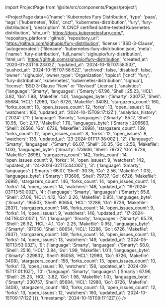 
import ProjectPage from '@site/src/components/Pages/project';

<ProjectPage
    data={{'name': 'Kubernetes Fury Distribution', 'type': 'paas', 'tags': ['kubernetes', 'K8s', 'cncf', 'kubernetes-distribution', 'fury', 'fury-distribution'], 'description': 'A CNCF certified battle-tested Kubernetes distribution', 'site_url': 'https://docs.kubernetesfury.com/', 'repository_platform': 'github', 'repository_url': 'https://github.com/sighupio/fury-distribution', 'license': 'BSD-3-Clause', 'autogenerated': {'filename': 'kubernetes-fury-distribution.json', 'meta': {'name': 'fury-distribution', 'full_name': 'sighupio/fury-distribution', 'html_url': 'https://github.com/sighupio/fury-distribution', 'created_at': '2020-01-23T16:23:02Z', 'updated_at': '2024-10-15T07:58:53Z', 'pushed_at': '2024-10-15T07:58:52Z', 'archived': false, 'disabled': false, 'owner': 'sighupio', 'owner_type': 'Organization', 'topics': ['cncf', 'fury', 'fury-distribution', 'kubernetes', 'kubernetes-distribution', 'sighup'], 'license': 'BSD 3-Clause "New" or "Revised" License'}, 'analytics': {'language': 'Smarty', 'languages': {'Smarty': 67.96, 'Shell': 25.23, 'HCL': 3.82, 'Go': 1.98, 'Makefile': 1.0}, 'languages_byte': {'Smarty': 230757, 'Shell': 85684, 'HCL': 12980, 'Go': 6726, 'Makefile': 3408}, 'stargazers_count': 160, 'forks_count': 13, 'open_issues_count': 12, 'forks': 13, 'open_issues': 12, 'watchers': 160, 'updated_at': '2024-10-15T09:17:12Z'}, 'analytics_history': {'2024': {'1': {'language': 'Smarty', 'languages': {'Smarty': 85.17, 'Shell': 10.95, 'Go': 2.77, 'Makefile': 1.11}, 'languages_byte': {'Smarty': 206683, 'Shell': 26566, 'Go': 6726, 'Makefile': 2698}, 'stargazers_count': 139, 'forks_count': 12, 'open_issues_count': 8, 'forks': 12, 'open_issues': 8, 'watchers': 139, 'updated_at': '23-2024-01T17:38:00Z'}, '2': {'language': 'Smarty', 'languages': {'Smarty': 66.07, 'Shell': 30.35, 'Go': 2.56, 'Makefile': 1.03}, 'languages_byte': {'Smarty': 173606, 'Shell': 79737, 'Go': 6726, 'Makefile': 2698}, 'stargazers_count': 142, 'forks_count': 14, 'open_issues_count': 9, 'forks': 14, 'open_issues': 9, 'watchers': 142, 'updated_at': '24-2024-02T15:44:00Z'}, '3': {'language': 'Smarty', 'languages': {'Smarty': 66.07, 'Shell': 30.35, 'Go': 2.56, 'Makefile': 1.03}, 'languages_byte': {'Smarty': 173606, 'Shell': 79737, 'Go': 6726, 'Makefile': 2698}, 'stargazers_count': 146, 'forks_count': 14, 'open_issues_count': 14, 'forks': 14, 'open_issues': 14, 'watchers': 146, 'updated_at': '19-2024-03T13:50:00Z'}, '4': {'language': 'Smarty', 'languages': {'Smarty': 65.6, 'Shell': 27.06, 'HCL': 4.12, 'Go': 2.26, 'Makefile': 0.95}, 'languages_byte': {'Smarty': 195507, 'Shell': 80654, 'HCL': 12286, 'Go': 6726, 'Makefile': 2837}, 'stargazers_count': 146, 'forks_count': 14, 'open_issues_count': 9, 'forks': 14, 'open_issues': 9, 'watchers': 146, 'updated_at': '17-2024-04T16:42:00Z'}, '5': {'language': 'Smarty', 'languages': {'Smarty': 65.78, 'Shell': 26.92, 'HCL': 4.1, 'Go': 2.25, 'Makefile': 0.95}, 'languages_byte': {'Smarty': 197050, 'Shell': 80654, 'HCL': 12286, 'Go': 6726, 'Makefile': 2837}, 'stargazers_count': 149, 'forks_count': 14, 'open_issues_count': 13, 'forks': 14, 'open_issues': 13, 'watchers': 149, 'updated_at': '2024-05-18T13:53:03Z'}, '9': {'language': 'Smarty', 'languages': {'Smarty': 68.0, 'Shell': 25.16, 'HCL': 3.84, 'Go': 1.99, 'Makefile': 1.01}, 'languages_byte': {'Smarty': 229832, 'Shell': 85058, 'HCL': 12980, 'Go': 6726, 'Makefile': 3408}, 'stargazers_count': 158, 'forks_count': 13, 'open_issues_count': 10, 'forks': 13, 'open_issues': 10, 'watchers': 158, 'updated_at': '2024-09-15T17:01:10Z'}, '10': {'language': 'Smarty', 'languages': {'Smarty': 67.96, 'Shell': 25.23, 'HCL': 3.82, 'Go': 1.98, 'Makefile': 1.0}, 'languages_byte': {'Smarty': 230757, 'Shell': 85684, 'HCL': 12980, 'Go': 6726, 'Makefile': 3408}, 'stargazers_count': 160, 'forks_count': 13, 'open_issues_count': 12, 'forks': 13, 'open_issues': 12, 'watchers': 160, 'updated_at': '2024-10-15T09:17:12Z'}}}, 'timestamp': '2024-10-15T09:17:12Z'}}}
/>
